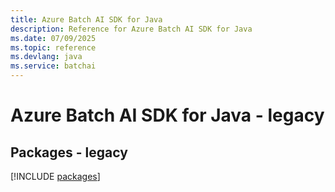 ```yaml
---
title: Azure Batch AI SDK for Java
description: Reference for Azure Batch AI SDK for Java
ms.date: 07/09/2025
ms.topic: reference
ms.devlang: java
ms.service: batchai
---
```

# Azure Batch AI SDK for Java - legacy
## Packages - legacy
[!INCLUDE [packages](batch-ai-index.md)]